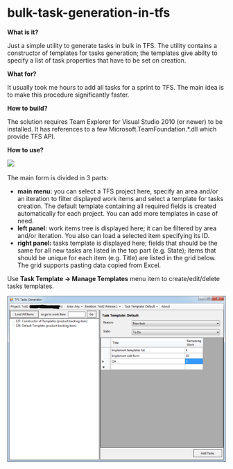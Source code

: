 # bulk-task-generation-in-tfs

**What is it?**

Just a simple utility to generate tasks in bulk in TFS. The utility contains a constructor of templates for tasks generation; the templates give abilty to specify a list of task properties that have to be set on creation. 

**What for?**

It usually took me hours to add all tasks for a sprint to TFS. The main idea is to make this procedure significantly faster. 

**How to build?**

The solution requires Team Explorer for Visual Studio 2010 (or newer) to be installed. It has references to a few Microsoft.TeamFoundation.*.dll which provide TFS API.

**How to use?**

![](Home_http://2.bp.blogspot.com/-EUIZfsFinq4/U51-RAqfVOI/AAAAAAAACE0/Q4ynLcUsJzA/s1600/Untitled2.png)

The main form is divided in 3 parts:

* **main menu:** you can select a TFS project here, specify an area and/or an iteration to filter displayed work items and select a template for tasks creation. The default template containing all required fields is created automatically for each project. You can add more templates in case of need.
* **left panel:** work items tree is displayed here; it can be filtered by area and/or iteration. You also can load a selected item specifying its ID.
* **right panel:** tasks template is displayed here; fields that should be the same for all new tasks are listed in the top part (e.g. State); items that should be unique for each item (e.g. Title) are listed in the grid below. The grid supports pasting data copied from Excel.

Use **Task Template -> Manage Templates** menu item to create/edit/delete tasks templates. 
 
![alt tag](https://raw.githubusercontent.com/marss19/bulk-task-generation-in-tfs/master/bulk-task-generation-screenshot.png)
